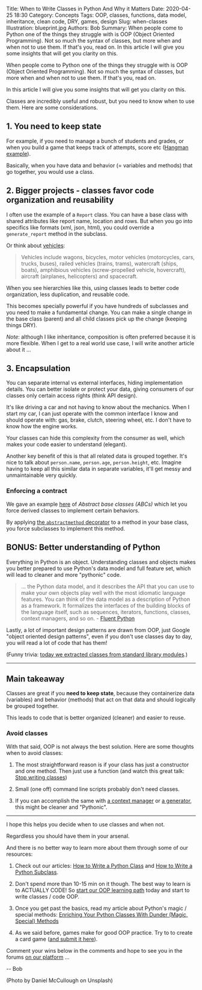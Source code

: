 Title: When to Write Classes in Python And Why it Matters
Date: 2020-04-25 18:30
Category: Concepts
Tags: OOP, classes, functions, data model, inheritance, clean code, DRY, games, design
Slug: when-classes
Illustration: blueprint.jpg
Authors: Bob
Summary: When people come to Python one of the things they struggle with is OOP (Object Oriented Programming). Not so much the syntax of classes, but more when and when not to use them. If that's you, read on. In this article I will give you some insights that will get you clarity on this.

When people come to Python one of the things they struggle with is OOP (Object Oriented Programming). Not so much the syntax of classes, but more when and when not to use them. If that's you, read on.

In this article I will give you some insights that will get you clarity on this.

Classes are incredibly useful and robust, but you need to know when to use them. Here are some considerations.

## 1. You need to keep state

For example, if you need to manage a bunch of students and grades, or when you build a game that keeps track of attempts, score etc ([Hangman example](https://github.com/pybites/challenges/blob/solutions/10/hangman-pb.py)).

Basically, when you have data and behavior (= variables and methods) that go together, you would use a class.

## 2. Bigger projects - classes favor code organization and reusability

I often use the example of a `Report` class. You can have a base class with shared attributes like report name, location and rows. But when you go into specifics like formats (xml, json, html), you could override a `generate_report` method in the subclass.

Or think about [vehicles](https://en.wikipedia.org/wiki/Vehicle):

> Vehicles include wagons, bicycles, motor vehicles (motorcycles, cars, trucks, buses), railed vehicles (trains, trams), watercraft (ships, boats), amphibious vehicles (screw-propelled vehicle, hovercraft), aircraft (airplanes, helicopters) and spacecraft.

When you see hierarchies like this, using classes leads to better code organization, less duplication, and reusable code.

This becomes specially powerful if you have hundreds of subclasses and you need to make a fundamental change. You can make a single change in the base class (parent) and all child classes pick up the change (keeping things DRY).

_Note_: although I like inheritance, composition is often preferred because it is more flexible. When I get to a real world use case, I will write another article about it ...

## 3. Encapsulation

You can separate internal vs external interfaces, hiding implementation details. You can better isolate or protect your data, giving consumers of our classes only certain access rights (think API design).

It's like driving a car and not having to know about the mechanics. When I start my car, I can just operate with the common interface I know and should operate with: gas, brake, clutch, steering wheel, etc. I don't have to know how the engine works.

Your classes can hide this complexity from the consumer as well, which makes your code easier to understand (elegant).

Another key benefit of this is that all related data is grouped together. It's nice to talk about `person.name`, `person.age`, `person.height`, etc. Imagine having to keep all this similar data in separate variables, it'll get messy and unmaintainable very quickly.

### Enforcing a contract

We gave an example [here](https://pybit.es/oop-primer.html) of _Abstract base classes (ABCs)_ which let you force derived classes to implement certain behaviors.

By applying [the `abstractmethod` decorator](https://docs.python.org/3/library/abc.html#abc.abstractmethod) to a method in your base class, you force subclasses to implement this method.

## BONUS: Better understanding of Python

Everything in Python is an object. Understanding classes and objects makes you better prepared to use Python's data model and full feature set, which will lead to cleaner and more "pythonic" code.

> ... the Python data model, and it describes the API that you can use to make your own objects play well with the most idiomatic language features. You can think of the data model as a description of Python as a framework. It formalizes the interfaces of the building blocks of the language itself, such as sequences, iterators, functions, classes, context managers, and so on. - [Fluent Python](https://www.oreilly.com/library/view/fluent-python/9781491946237/ch01.html)

Lastly, a lot of important design patterns are drawn from OOP, just Google "object oriented design patterns", even if you don't use classes day to day, you will read a lot of code that has them!

(Funny trivia: [today we extracted classes from standard library modules](https://codechalleng.es/bites/271/).)

---

## Main takeaway

Classes are great if you **need to keep state**, because they containerize data (variables) and behavior (methods) that act on that data and should logically be grouped together.

This leads to code that is better organized (cleaner) and easier to reuse.

### Avoid classes

With that said, OOP is not always the best solution. Here are some thoughts when to avoid classes:

1. The most straightforward reason is if your class has just a constructor and one method. Then just use a function (and watch this great talk: [Stop writing classes](https://www.youtube.com/watch?v=o9pEzgHorH0))

2. Small (one off) command line scripts probably don't need classes.

3. If you can accomplish the same with [a context manager](https://pybit.es/codechallenge09.html) or [a generator](https://pybit.es/generators.html), this might be cleaner and "Pythonic".

---

I hope this helps you decide when to use classes and when not.

Regardless you should have them in your arsenal.

And there is no better way to learn more about them through some of our resources:

1. Check out our articles: [How to Write a Python Class](https://pybit.es/python-classes.html) and [How to Write a Python Subclass](https://pybit.es/python-subclasses.html).

2. Don't spend more than 10-15 min on it though. The best way to learn is to ACTUALLY CODE! So [start our OOP learning path](https://codechalleng.es/bites/paths/oop) today and start to write classes / code OOP.

3. Once you get past the basics, read my article about Python's magic / special methods: [Enriching Your Python Classes With Dunder (Magic, Special) Methods](https://dbader.org/blog/python-dunder-methods)

4. As we said before, games make for good OOP practice. Try to to create a card game ([and submit it here](https://codechalleng.es/challenges/20/)).

Comment your wins below in the comments and hope to see you in the forums [on our platform](https://codechalleng.es) ...

-- Bob

(Photo by Daniel McCullough on Unsplash)
